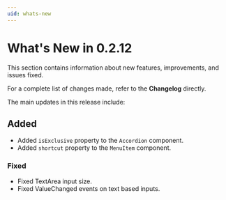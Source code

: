 ```yaml
---
uid: whats-new
---
```


# What's New in **0.2.12**

This section contains information about new features, improvements, and issues fixed.

For a complete list of changes made, refer to the **Changelog** directly.

The main updates in this release include:

## Added

- Added `isExclusive` property to the `Accordion` component.
- Added `shortcut` property to the `MenuItem` component.

### Fixed

- Fixed TextArea input size.
- Fixed ValueChanged events on text based inputs.